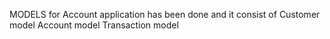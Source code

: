 MODELS for Account application has been done and it consist of
Customer model
Account model
Transaction model 
